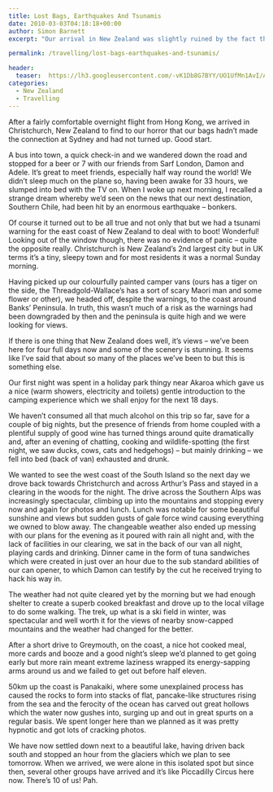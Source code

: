```yaml
---
title: Lost Bags, Earthquakes And Tsunamis
date: 2010-03-03T04:18:18+00:00
author: Simon Barnett
excerpt: "Our arrival in New Zealand was slightly ruined by the fact that the airline lost our bags and an earthquake in our next destination may force us to change our plans. But that doesn't stop this part of the trip getting off to a superb start."

permalink: /travelling/lost-bags-earthquakes-and-tsunamis/

header:
  teaser:  https://lh3.googleusercontent.com/-vK1Db8G7BYY/UO1UfMn1AvI/AAAAAAAAAE8/u2TxuJcHrm4/s640/DSC_0015.JPG
categories:
  - New Zealand
  - Travelling
---
```

After a fairly comfortable overnight flight from Hong Kong, we arrived in Christchurch, New Zealand to find to our horror that our bags hadn&#8217;t made the connection at Sydney and had not turned up. Good start.

A bus into town, a quick check-in and we wandered down the road and stopped for a beer or 7 with our friends from Sarf London, Damon and Adele. It&#8217;s great to meet friends, especially half way round the world! We didn&#8217;t sleep much on the plane so, having been awake for 33 hours, we slumped into bed with the TV on. When I woke up next morning, I recalled a strange dream whereby we&#8217;d seen on the news that our next destination, Southern Chile, had been hit by an enormous earthquake &#8211; bonkers.

Of course it turned out to be all true and not only that but we had a tsunami warning for the east coast of New Zealand to deal with to boot! Wonderful! Looking out of the window though, there was no evidence of panic &#8211; quite the opposite really. Christchurch is New Zealand&#8217;s 2nd largest city but in UK terms it&#8217;s a tiny, sleepy town and for most residents it was a normal Sunday morning.

Having picked up our colourfully painted camper vans (ours has a tiger on the side, the Threadgold-Wallace&#8217;s has a sort of scary Maori man and some flower or other), we headed off, despite the warnings, to the coast around Banks&#8217; Peninsula. In truth, this wasn&#8217;t much of a risk as the warnings had been downgraded by then and the peninsula is quite high and we were looking for views.

If there is one thing that New Zealand does well, it&#8217;s views &#8211; we&#8217;ve been here for four full days now and some of the scenery is stunning. It seems like I&#8217;ve said that about so many of the places we&#8217;ve been to but this is something else.

Our first night was spent in a holiday park thingy near Akaroa which gave us a nice (warm showers, electricity and toilets) gentle introduction to the camping experience which we shall enjoy for the next 18 days.

We haven&#8217;t consumed all that much alcohol on this trip so far, save for a couple of big nights, but the presence of friends from home coupled with a plentiful supply of good wine has turned things around quite dramatically and, after an evening of chatting, cooking and wildlife-spotting (the first night, we saw ducks, cows, cats and hedgehogs) &#8211; but mainly drinking &#8211; we fell into bed (back of van) exhausted and drunk.

We wanted to see the west coast of the South Island so the next day we drove back towards Christchurch and across Arthur&#8217;s Pass and stayed in a clearing in the woods for the night. The drive across the Southern Alps was increasingly spectacular, climbing up into the mountains and stopping every now and again for photos and lunch. Lunch was notable for some beautiful sunshine and views but sudden gusts of gale force wind causing everything we owned to blow away. The changeable weather also ended up messing with our plans for the evening as it poured with rain all night and, with the lack of facilities in our clearing, we sat in the back of our van all night, playing cards and drinking. Dinner came in the form of tuna sandwiches which were created in just over an hour due to the sub standard abilities of our can opener, to which Damon can testify by the cut he received trying to hack his way in.

The weather had not quite cleared yet by the morning but we had enough shelter to create a superb cooked breakfast and drove up to the local village to do some walking. The trek, up what is a ski field in winter, was spectacular and well worth it for the views of nearby snow-capped mountains and the weather had changed for the better.

After a short drive to Greymouth, on the coast, a nice hot cooked meal, more cards and booze and a good night&#8217;s sleep we&#8217;d planned to get going early but more rain meant extreme laziness wrapped its energy-sapping arms around us and we failed to get out before half eleven.

50km up the coast is Panakaiki, where some unexplained process has caused the rocks to form into stacks of flat, pancake-like structures rising from the sea and the ferocity of the ocean has carved out great hollows which the water now gushes into, surging up and out in great spurts on a regular basis. We spent longer here than we planned as it was pretty hypnotic and got lots of cracking photos.

We have now settled down next to a beautiful lake, having driven back south and stopped an hour from the glaciers which we plan to see tomorrow. When we arrived, we were alone in this isolated spot but since then, several other groups have arrived and it&#8217;s like Piccadilly Circus here now. There&#8217;s 10 of us! Pah.
